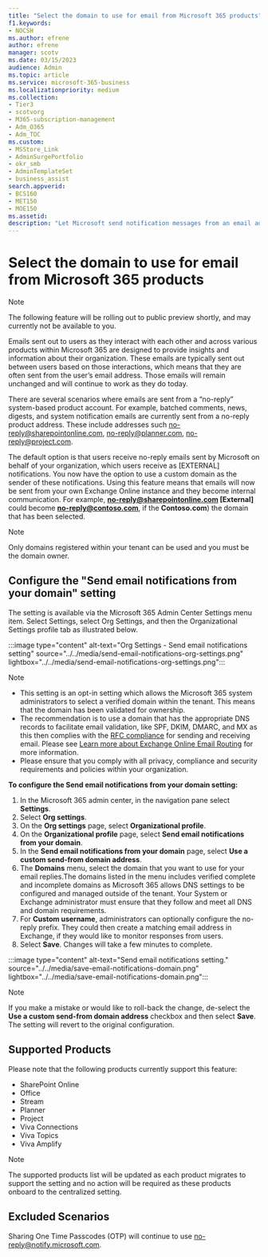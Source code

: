 ```yaml
---
title: "Select the domain to use for email from Microsoft 365 products"
f1.keywords:
- NOCSH
ms.author: efrene
author: efrene
manager: scotv
ms.date: 03/15/2023
audience: Admin
ms.topic: article
ms.service: microsoft-365-business
ms.localizationpriority: medium
ms.collection:
- Tier3
- scotvorg 
- M365-subscription-management
- Adm_O365
- Adm_TOC
ms.custom:
- MSStore_Link
- AdminSurgePortfolio
- okr_smb
- AdminTemplateSet
- business_assist
search.appverid:
- BCS160
- MET150
- MOE150
ms.assetid: 
description: "Let Microsoft send notification messages from an email address within your organization instead of Microsoft's default external email address."
---
```


# Select the domain to use for email from Microsoft 365 products

> [!NOTE]
> The following feature will be rolling out to public preview shortly, and may currently not be available to you.

Emails sent out to users as they interact with each other and across various products within Microsoft 365 are designed to provide insights and information about their organization. These emails are typically sent out between users based on those interactions, which means that they are often sent from the user’s email address. Those emails will remain unchanged and will continue to work as they do today.

There are several scenarios where emails are sent from a “no-reply” system-based product account. For example, batched comments, news, digests, and system notification emails are currently sent from a no-reply product address. These include addresses such no-reply@sharepointonline.com, no-reply@planner.com, no-reply@project.com.

The default option is that users receive no-reply emails sent by Microsoft on behalf of your organization, which users receive as [EXTERNAL] notifications. You now have the option to use a custom domain as the sender of these notifications. Using this feature means that emails will now be sent from your own Exchange Online instance and they become internal communication. For example, **no-reply@sharepointonline.com [External]** could become **no-reply@contoso.com**, if the **Contoso.com**) the domain that has been selected.

> [!NOTE]
> Only domains registered within your tenant can be used and you must be the domain owner.

## Configure the "Send email notifications from your domain" setting

The setting is available via the Microsoft 365 Admin Center Settings menu item. Select Settings, select Org Settings, and then the Organizational Settings profile tab as illustrated below. 

:::image type="content" alt-text="Org Settings - Send email notifications setting" source="../../media/send-email-notifications-org-settings.png" lightbox="../../media/send-email-notifications-org-settings.png":::

> [!NOTE]
> - This setting is an opt-in setting which allows the Microsoft 365 system administrators to select a verified domain within the tenant. This means that the domain has been validated for ownership.
> - The recommendation is to use a domain that has the appropriate DNS records to facilitate email validation, like SPF, DKIM, DMARC, and MX as this then complies with the [RFC compliance](https://www.ietf.org/rfc/rfc2142.txt) for sending and receiving email. Please see [Learn more about Exchange Online Email Routing](/exchange/mail-flow-best-practices/mail-flow-best-practices) for more information.
> - Please ensure that you comply with all privacy, compliance and security requirements and policies within your organization. 

**To configure the Send email notifications from your domain setting:**

1. In the Microsoft 365 admin center, in the navigation pane select **Settings**.
2. Select **Org settings**.
3. On the **Org settings** page, select **Organizational profile**.
4. On the **Organizational profile** page, select **Send email notifications from your domain**.
5. In the **Send email notifications from your domain** page, select **Use a custom send-from domain address**.
6. The **Domains** menu, select the domain that you want to use for your email replies.The domains listed in the menu includes verified complete and incomplete domains as Microsoft 365 allows DNS settings to be configured and managed outside of the tenant. Your System or Exchange administrator must ensure that they follow and meet all DNS and domain requirements. 
7. For **Custom username**, administrators can optionally configure the no-reply prefix. They could then create a matching email address in Exchange, if they would like to monitor responses from users.
8. Select **Save**.  Changes will take a few minutes to complete.

:::image type="content" alt-text="Send email notifications setting." source="../../media/save-email-notifications-domain.png" lightbox="../../media/save-email-notifications-domain.png":::

> [!NOTE]
> If you make a mistake or would like to roll-back the change, de-select the **Use a custom send-from domain address** checkbox and then select **Save**. The setting will revert to the original configuration.

## Supported Products

Please note that the following products currently support this feature: 
- SharePoint Online
- Office
- Stream
- Planner
- Project
- Viva Connections
- Viva Topics
- Viva Amplify

> [!NOTE]
> The supported products list will be updated as each product migrates to support the setting and no action will be required as these products onboard to the centralized setting. 

## Excluded Scenarios
Sharing One Time Passcodes (OTP) will continue to use no-reply@notify.microsoft.com.


